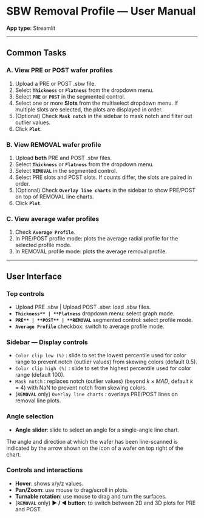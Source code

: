 # SBW Removal Profile — User Manual

**App type**: Streamlit

---

## Common Tasks

### A. View PRE or POST wafer profiles

1. Upload a PRE or POST .sbw file.
2. Select **`Thickness`** or **`Flatness`** from the dropdown menu.
3. Select **`PRE`** or **`POST`** in the segmented control.
4. Select one or more **Slots** from the multiselect dropdown menu. If multiple slots are selected, the plots are displayed in order.
5. (Optional) Check **`Mask notch`** in the sidebar to mask notch and filter out outlier values.
6. Click **`Plot`**.

### B. View REMOVAL wafer profile

1. Upload **both** PRE and POST .sbw files.
2. Select **`Thickness`** or **`Flatness`** from the dropdown menu.
3. Select **`REMOVAL`** in the segmented control.
4. Select PRE slots and POST slots. If counts differ, the slots are paired in order.
5. (Optional) Check **`Overlay line charts`** in the sidebar to show PRE/POST on top of REMOVAL line charts.
6. Click **`Plot`**.

### C. View average wafer profiles

1. Check **`Average Profile`**.
2. In PRE/POST profile mode: plots the average radial profile for the selected profile mode.
3. In REMOVAL profile mode: plots the average removal profile.

---

## User Interface

### Top controls

- Upload PRE .sbw | Upload POST .sbw: load .sbw files.
- **`Thickness** | **Flatness`** dropdown menu: select graph mode.
- **`PRE** | **POST** | **REMOVAL`** segmented control: select profile mode.
- **`Average Profile`** checkbox: switch to average profile mode.

### Sidebar — Display controls

- `Color clip low (%)` : slide to set the lowest percentile used for color range to prevent notch (outlier values) from skewing colors (default 0.5).
- `Color clip high (%)` : slide to set the highest percentile used for color range (default 100).
- `Mask notch` : replaces notch (outlier values) (beyond $k\times MAD$, default $k$ = 4) with NaN to prevent notch from skewing colors.
- (**`REMOVAL`** only) `Overlay line charts` : overlays PRE/POST lines on removal line plots.

### Angle selection

- **Angle** **slider**: slide to select an angle for a single-angle line chart.

The angle and direction at which the wafer has been line-scanned is indicated by the arrow shown on the icon of a wafer on top right of the chart.

### Controls and interactions

- **Hover**: shows x/y/z values.
- **Pan/Zoom**: use mouse to drag/scroll in plots.
- **Turnable rotation**: use mouse to drag and turn the surfaces.
- (**`REMOVAL`** only) **▶️ / ◀️ button**: to switch between 2D and 3D plots for PRE and POST.